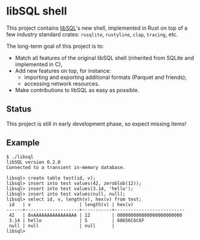 # libSQL shell

This project contains [libSQL](https://libsql.org)'s new shell,
implemented in Rust on top of a few industry standard crates: `rusqlite`, `rustyline`, `clap`, `tracing`, etc.

The long-term goal of this project is to:
 - Match all features of the original libSQL shell (inherited from SQLite and implemented in C),
 - Add new features on top, for instance:
   - importing and exporting additional formats (Parquet and friends);
   - accessing network resources.
 - Make contributions to libSQL as easy as possible.

## Status
This project is still in early development phase, so expect missing items!

## Example
```
$ ./libsql
libSQL version 0.2.0
Connected to a transient in-memory database.

libsql> create table test(id, v);
libsql> insert into test values(42, zeroblob(12));
libsql> insert into test values(3.14, 'hello');
libsql> insert into test values(null, null);
libsql> select id, v, length(v), hex(v) from test;
 id   | v                  | length(v) | hex(v)                   
------+--------------------+-----------+--------------------------
 42   | 0xAAAAAAAAAAAAAAAA | 12        | 000000000000000000000000 
 3.14 | hello              | 5         | 68656C6C6F               
 null | null               | null      |                          
libsql> 
```
